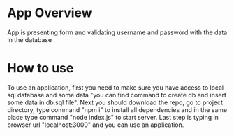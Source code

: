# App Overview
App is presenting form and validating username and password with the data in the database
# How to use
To use an application, first you need to make sure you have access to local sql database and some data "you can find command to create db and insert some data in db.sql file". Next you should download the repo, go to project directory, type command "npm i" to install all dependencies and in the same place type command "node index.js" to start server. Last step is typing in browser url "localhost:3000" and you can use an application.
